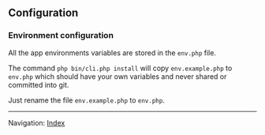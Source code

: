 ## Configuration

### Environment configuration

All the app environments variables are stored in the `env.php` file.

The command `php bin/cli.php install` will copy `env.example.php` to `env.php` which should have 
your own variables and never shared or committed into git.

Just rename the file `env.example.php` to `env.php`.


<hr>

Navigation: [Index](readme.md)